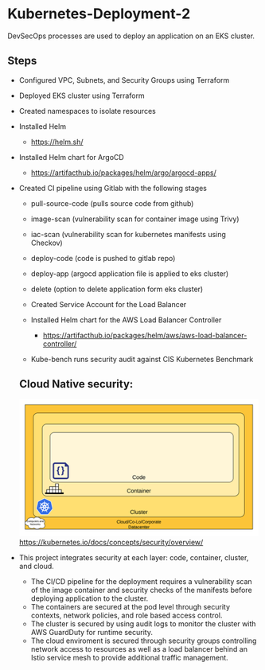 # Kubernetes-Deployment-2
DevSecOps processes are used to deploy an application on an EKS cluster.

## Steps
- Configured VPC, Subnets, and Security Groups using Terraform
- Deployed EKS cluster using Terraform
- Created namespaces to isolate resources
- Installed Helm
    - https://helm.sh/ 
- Installed Helm chart for ArgoCD 
    - https://artifacthub.io/packages/helm/argo/argocd-apps/
- Created CI pipeline using Gitlab with the following stages
    - pull-source-code (pulls source code from github)
    - image-scan (vulnerability scan for container image using Trivy)
    - iac-scan (vulnerability scan for kubernetes manifests using Checkov)
    - deploy-code (code is pushed to gitlab repo)
    - deploy-app (argocd application file is applied to eks cluster)
    - delete (option to delete application form eks cluster)
    
  - Created Service Account for the Load Balancer
  - Installed Helm chart for the AWS Load Balancer Controller
      - https://artifacthub.io/packages/helm/aws/aws-load-balancer-controller/
  - Kube-bench runs security audit against CIS Kubernetes Benchmark

  ## Cloud Native security:
  ![](https://github.com/smithashley/Kubernetes-Deployment-2/blob/main/embedded-images/k8-security.png)
  https://kubernetes.io/docs/concepts/security/overview/
  
- This project integrates security at each layer: code, container, cluster, and cloud.
  - The CI/CD pipeline for the deployment requires a vulnerability scan of the image container and security checks of the manifests before deploying application to the cluster.
  - The containers are secured at the pod level through security contexts, network policies, and role based access control. 
  - The cluster is secured by using audit logs to monitor the cluster with AWS GuardDuty for runtime security.
  -	The cloud enviroment is secured through security groups controlling network access to resources as well as a load balancer behind an Istio service mesh to provide additional traffic management.
